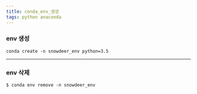 ```yaml
---
title: conda_env_생성
tags: python anaconda
---
```


### env 생성
```
conda create -n snowdeer_env python=3.5
```

<!--more-->

---

### env 삭제
```
$ conda env remove -n snowdeer_env
```

